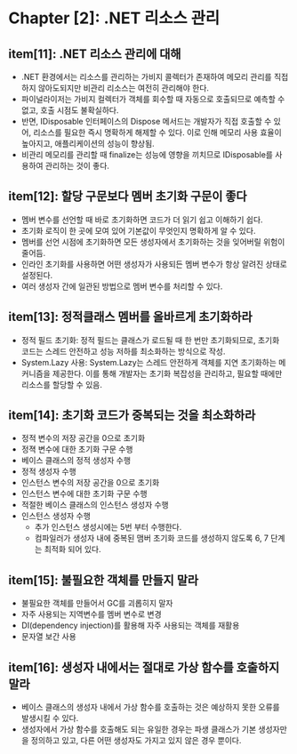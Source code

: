 # Chapter [2]: .NET 리소스 관리

## item[11]: .NET 리소스 관리에 대해

- .NET 환경에서는 리소스를 관리하는 가비지 콜렉터가 존재하여 메모리 관리를 직접 하지 않아도되지만 비관리 리소스는 여전히 관리해야 한다.
- 파이널라이저는 가비지 컬렉터가 객체를 회수할 때 자동으로 호출되므로 예측할 수 없고, 호출 시점도 불확실하다.
- 반면, IDisposable 인터페이스의 Dispose 메서드는 개발자가 직접 호출할 수 있어, 리소스를 필요한 즉시 명확하게 해제할 수 있다. 이로 인해 메모리 사용 효율이 높아지고, 애플리케이션의 성능이 향상됨.
- 비관리 메모리를 관리할 때 finalize는 성능에 영향을 끼치므로 IDisposable를 사용하여 관리하는 것이 좋다.

## item[12]: 할당 구문보다 멤버 초기화 구문이 좋다

- 멤버 변수를 선언할 때 바로 초기화하면 코드가 더 읽기 쉽고 이해하기 쉽다.
- 초기화 로직이 한 곳에 모여 있어 기본값이 무엇인지 명확하게 알 수 있다.
- 멤버를 선언 시점에 초기화하면 모든 생성자에서 초기화하는 것을 잊어버릴 위험이 줄어듬.
- 인라인 초기화를 사용하면 어떤 생성자가 사용되든 멤버 변수가 항상 알려진 상태로 설정된다.
- 여러 생성자 간에 일관된 방법으로 멤버 변수를 처리할 수 있다.

## item[13]: 정적클래스 멤버를 올바르게 초기화하라

- 정적 필드 초기화: 정적 필드는 클래스가 로드될 때 한 번만 초기화되므로, 초기화 코드는 스레드 안전하고 성능 저하를 최소화하는 방식으로 작성.
- System.Lazy<T> 사용: System.Lazy<T>는 스레드 안전하게 객체를 지연 초기화하는 메커니즘을 제공한다. 이를 통해 개발자는 초기화 복잡성을 관리하고, 필요할 때에만 리소스를 할당할 수 있음.

## item[14]: 초기화 코드가 중복되는 것을 최소화하라

- 정적 변수의 저장 공간을 0으로 초기화
- 정젹 변수에 대한 초기화 구문 수행
- 베이스 클래스의 정적 생성자 수행
- 정적 생성자 수행
- 인스턴스 변수의 저장 공간을 0으로 초기화
- 인스턴스 변수에 대한 초기화 구문 수행
- 적절한 베이스 클래스의 인스턴스 생성자 수행
- 인스턴스 생성자 수행
  - 추가 인스턴스 생성시에는 5번 부터 수행한다.
  - 컴파일러가 생성자 내에 중복된 맴버 초기화 코드를 생성하지 않도록 6, 7 단계는 최적화 되어 있다.

## item[15]: 불필요한 객체를 만들지 말라

- 불필요한 객체를 만들어서 GC를 괴롭히지 말자
- 자주 사용되는 지역변수를 멤버 변수로 변경
- DI(dependency injection)를 활용해 자주 사용되는 객체를 재활용
- 문자열 보간 사용

## item[16]: 생성자 내에서는 절대로 가상 함수를 호출하지 말라

- 베이스 클래스의 생성자 내에서 가상 함수를 호출하는 것은 예상하지 못한 오류를 발생시킬 수 있다.
- 생성자에서 가상 함수를 호출해도 되는 유일한 경우는 파생 클래스가 기본 생성자만을 정의하고 있고, 다른 어떤 생성자도 가지고 있지 않은 경우 뿐이다.

